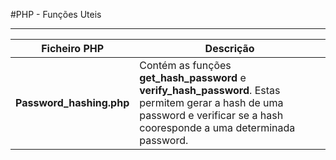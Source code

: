#PHP - Funções Uteis

* * *

| Ficheiro PHP | Descrição |
|--------|--------|
|**Password_hashing.php**| Contém as funções **get_hash_password** e **verify_hash_password**. Estas permitem gerar a hash de uma password e verificar se a hash cooresponde a uma determinada password.|

